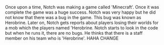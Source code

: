 Once upon a time, Notch was making a game called 'Minecraft'. Once it was complete the game was a huge success. Notch was very happy but he did not know that there was a bug in the game. This bug was known as Herobrine. 
Later on, Notch gets reports about players losing their worlds for a mob which the players named 'Herobrine. Notch starts to look in the code but when he runs it, there are no bugs. He thinks that there is a staff member on his team who is 'Herobrine'.
HAHA CHANGE